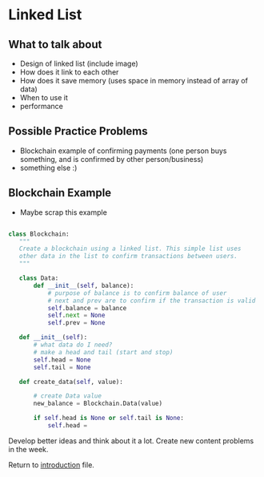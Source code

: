# Linked List

## What to talk about
 - Design of linked list (include image)
 - How does it link to each other
 - How does it save memory (uses space in memory instead of array of data)
 - When to use it
 - performance
 
 ## Possible Practice Problems
 - Blockchain example of confirming payments (one person buys something, and is confirmed by other person/business)
 - something else :)
 
 ## Blockchain Example
 - Maybe scrap this example

 ```python

 class Blockchain:
    """
    Create a blockchain using a linked list. This simple list uses
    other data in the list to confirm transactions between users. 
    """

    class Data:
        def __init__(self, balance):
            # purpose of balance is to confirm balance of user
            # next and prev are to confirm if the transaction is valid
            self.balance = balance
            self.next = None
            self.prev = None

    def __init__(self):
        # what data do I need?
        # make a head and tail (start and stop)
        self.head = None
        self.tail = None

    def create_data(self, value):

        # create Data value
        new_balance = Blockchain.Data(value)

        if self.head is None or self.tail is None:
            self.head = 


 ```
 
 Develop better ideas and think about it a lot. Create new content problems in the week.

Return to [introduction](introduction.md) file.
